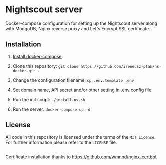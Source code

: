 # Nightscout server
Docker-compose configuration for setting up the Nightscout server along with MongoDB, Nginx reverse proxy and Let's Encrypt SSL certificate.

## Installation
1. [Install docker-compose](https://docs.docker.com/compose/install/#install-compose).

1. Clone this repository: `git clone https://github.com/ireneusz-ptak/ns-docker.git .`

1. Change the configuration filename: `cp .env.template .env`

1. Set domain name, API secret and/or other setting in .env config file

1. Run the init script:
        `./install-ns.sh`

1. Run the server:
        `docker-compose up -d`

## License
All code in this repository is licensed under the terms of the `MIT License`. For further information please refer to the `LICENSE` file.

## 
Certificate installation thanks to https://github.com/wmnnd/nginx-certbot

